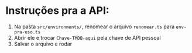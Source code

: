 
# Instruções pra a API:

1.  Na pasta `src/environments/`, renomear o arquivo `renomear.ts` para `env-pra-uso.ts`
2.  Abrir ele e trocar `Chave-TMDB-aqui` pela chave de API pessoal
3.  Salvar o arquivo e rodar
